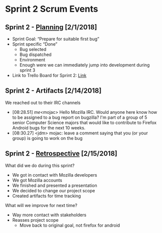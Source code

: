 # Sprint 2 Scrum Events

## Sprint 2 - [Planning][planning] [2/1/2018]

* Sprint Goal: “Prepare for suitable first bug”
* Sprint specific “Done”
    * Bug selected
    * Bug dispatched
    * Environment
    * Enough were we can immediately jump into development during sprint 3
* Link to Trello Board for Sprint 2: [Link][trello]

## Sprint 2 - Artifacts [2/14/2018]

We reached out to their IRC channels

* [08:28.51] *me*\<mojac\> Hello Mozilla IRC. Would anyone here know how to be
    assigned to a bug report on bugzilla? I'm part of a group of 5 senior Computer
    Science majors that would like to contribute to Firefox Android bugs for the
    next 10 weeks.
* [08:30.27] \<jdm\> mojac: leave a comment saying that you (or your group) is
    going to work on the bug

## Sprint 2 - [Retrospective][retrospective] [2/15/2018]

What did we do during this sprint?

* We got in contact with Mozilla developers
* We got Mozilla accounts
* We finished and presented a presentation
* We decided to change our project scope
* Created artifacts for time tracking

What will we improve for next time?

* Way more contact with stakeholders
* Reasses project scope
    * Move back to original goal, not firefox for android

[planning]: https://www.scrum.org/resources/what-is-sprint-planning
[retrospective]: https://www.scrumalliance.org/community/articles/2014/april/key-elements-of-sprint-retrospective
[trello]: https://trello.com/b/iJ46ShP5
